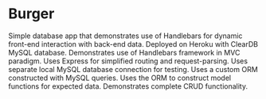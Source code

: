 # Burger
Simple database app that demonstrates use of Handlebars for dynamic front-end interaction with back-end data.
Deployed on Heroku with ClearDB MySQL database.
Demonstrates use of Handlebars framework in MVC paradigm.
Uses Express for simplified routing and request-parsing.
Uses separate local MySQL database connection for testing.
Uses a custom ORM constructed with MySQL queries.
Uses the ORM to construct model functions for expected data.
Demonstrates complete CRUD functionality.